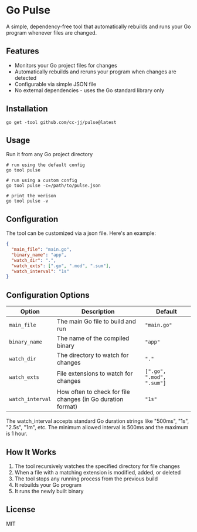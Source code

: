 # Go Pulse

A simple, dependency-free tool that automatically rebuilds and runs your Go program whenever files are changed.

## Features

- Monitors your Go project files for changes
- Automatically rebuilds and reruns your program when changes are detected
- Configurable via simple JSON file
- No external dependencies - uses the Go standard library only

## Installation

```
go get -tool github.com/cc-jj/pulse@latest

```

## Usage

Run it from any Go project directory

```
# run using the default config
go tool pulse

# run using a custom config
go tool pulse -c=/path/to/pulse.json

# print the verison
go tool pulse -v
```

## Configuration

The tool can be customized via a json file. Here's an example:

```json
{
  "main_file": "main.go",
  "binary_name": "app",
  "watch_dir": ".",
  "watch_exts": [".go", ".mod", ".sum"],
  "watch_interval": "1s"
}
```

## Configuration Options

| Option           | Description                                                 | Default                   |
| ---------------- | ----------------------------------------------------------- | ------------------------- |
| `main_file`      | The main Go file to build and run                           | `"main.go"`               |
| `binary_name`    | The name of the compiled binary                             | `"app"`                   |
| `watch_dir`      | The directory to watch for changes                          | `"."`                     |
| `watch_exts`     | File extensions to watch for changes                        | `[".go", ".mod", ".sum"]` |
| `watch_interval` | How often to check for file changes (in Go duration format) | `"1s"`                    |

The watch_interval accepts standard Go duration strings like "500ms", "1s", "2.5s", "1m", etc. The minimum allowed interval is 500ms and the maximum is 1 hour.

## How It Works

1. The tool recursively watches the specified directory for file changes
2. When a file with a matching extension is modified, added, or deleted
3. The tool stops any running process from the previous build
4. It rebuilds your Go program
5. It runs the newly built binary

## License

MIT
